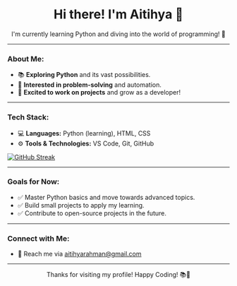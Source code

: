 <div align="center">
  <h1>Hi there! I'm Aitihya 👋</h1>
  <p>I'm currently learning Python and diving into the world of programming! 🤖</p>
</div>

---

### **About Me:**
- 📚 **Exploring Python** and its vast possibilities.
- 🧠 **Interested in problem-solving** and automation.
- 🌟 **Excited to work on projects** and grow as a developer!

---

### **Tech Stack:**
- 💻 **Languages:** Python (learning), HTML, CSS
- ⚙️ **Tools & Technologies:** VS Code, Git, GitHub

[![GitHub Streak](https://github-readme-streak-stats.herokuapp.com?user=AitihyaSenpai&theme=dark&date_format=j%20M%5B%20Y%5D&mode=weekly)](https://git.io/streak-stats)

---

### **Goals for Now:**
- ✅ Master Python basics and move towards advanced topics.
- ✅ Build small projects to apply my learning.
- ✅ Contribute to open-source projects in the future.

---

### **Connect with Me:**
- 💌 Reach me via [aitihyarahman@gmail.com](mailto:aitihyarahman@gmail.com)

---

<div align="center">
  <p>Thanks for visiting my profile! Happy Coding! 📚🚀</p>
</div>
